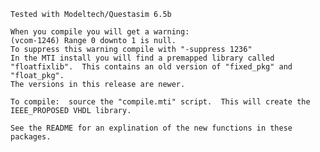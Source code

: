     Tested with Modeltech/Questasim 6.5b
    
    When you compile you will get a warning:
    (vcom-1246) Range 0 downto 1 is null.
    To suppress this warning compile with "-suppress 1236"
    In the MTI install you will find a premapped library called
    "floatfixlib".  This contains an old version of "fixed_pkg" and "float_pkg".
    The versions in this release are newer.
    
    To compile:  source the "compile.mti" script.  This will create the
    IEEE_PROPOSED VHDL library.
    
    See the README for an explination of the new functions in these packages.
